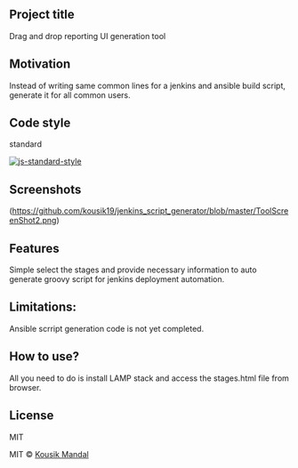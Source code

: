 ## Project title
Drag and drop reporting UI generation tool

## Motivation
Instead of writing same common lines for a jenkins and ansible build script, generate it for all common users.

## Code style
standard

[![js-standard-style](https://img.shields.io/badge/code%20style-standard-brightgreen.svg?style=flat)](https://github.com/feross/standard)
 
## Screenshots
(https://github.com/kousik19/jenkins_script_generator/blob/master/ToolScreenShot2.png)

## Features
Simple select the stages and provide necessary information to auto generate groovy script for jenkins deployment automation.

## Limitations:

Ansible scrript generation code is not yet completed.


## How to use?
All you need to do is install LAMP stack and access the stages.html file from browser.


## License
MIT

MIT © [Kousik Mandal]()

